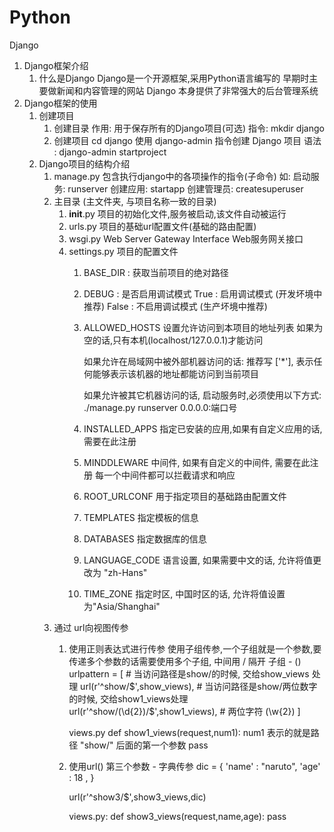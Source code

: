 # Python
Django
1. Django框架介绍
    1. 什么是Django
        Django是一个开源框架,采用Python语言编写的
        早期时主要做新闻和内容管理的网站
        Django 本身提供了非常强大的后台管理系统
2. Django框架的使用
    1. 创建项目
        1. 创建目录
            作用: 用于保存所有的Django项目(可选)
            指令: mkdir django
        2. 创建项目
            cd django
            使用 django-admin 指令创建 Django 项目
            语法 : django-admin startproject
    2. Django项目的结构介绍
        1. manage.py
            包含执行django中的各项操作的指令(子命令)
            如:
                启动服务: runserver
                创建应用: startapp
                创建管理员: createsuperuser
        2. 主目录 (主文件夹, 与项目名称一致的目录)
            1. __init__.py
                项目的初始化文件,服务被启动,该文件自动被运行
            2. urls.py
                项目的基础url配置文件(基础的路由配置)
            3. wsgi.py
                Web Server Gateway Interface
                Web服务网关接口
            4. settings.py
                项目的配置文件
                1. BASE_DIR : 获取当前项目的绝对路径
                2. DEBUG : 是否启用调试模式
                    True : 启用调试模式 (开发坏境中推荐)
                    False : 不启用调试模式 (生产坏境中推荐)
                3. ALLOWED_HOSTS 
                    设置允许访问到本项目的地址列表
                    如果为空的话,只有本机(localhost/127.0.0.1)才能访问

                    如果允许在局域网中被外部机器访问的话:
                    推荐写 ['*'], 表示任何能够表示该机器的地址都能访问到当前项目
                    
                    如果允许被其它机器访问的话, 启动服务时,必须使用以下方式:
                        ./manage.py runserver 0.0.0.0:端口号
                4. INSTALLED_APPS
                    指定已安装的应用,如果有自定义应用的话,需要在此注册
                5. MINDDLEWARE
                    中间件, 如果有自定义的中间件, 需要在此注册
                    每一个中间件都可以拦截请求和响应
                6. ROOT_URLCONF
                    用于指定项目的基础路由配置文件
                7. TEMPLATES
                    指定模板的信息
                8. DATABASES
                    指定数据库的信息
                9. LANGUAGE_CODE
                    语言设置, 如果需要中文的话, 允许将值更改为 "zh-Hans"
                10. TIME_ZONE
                    指定时区, 中国时区的话, 允许将值设置为"Asia/Shanghai"
        3. 通过 url向视图传参
            1. 使用正则表达式进行传参
                使用子组传参,一个子组就是一个参数,要传递多个参数的话需要使用多个子组, 中间用 / 隔开
                子组 - () 
                urlpattern = [
                    # 当访问路径是show/的时候, 交给show_views 处理
                    url(r'^show/$',show_views),
                    # 当访问路径是show/两位数字的时候, 交给show1_views处理
                    url(r'^show/(\d{2})/$',show1_views),
                    # 两位字符  (\w{2})
                ]

                views.py
                def show1_views(request,num1):
                    num1 表示的就是路径 "show/" 后面的第一个参数
                    pass
                
            2. 使用url() 第三个参数 - 字典传参
                dic = {
                    'name' : "naruto",
                    'age' : 18 ,
                }

                url(r'^show3/$',show3_views,dic)

                views.py:
                def show3_views(request,name,age):
                    pass
